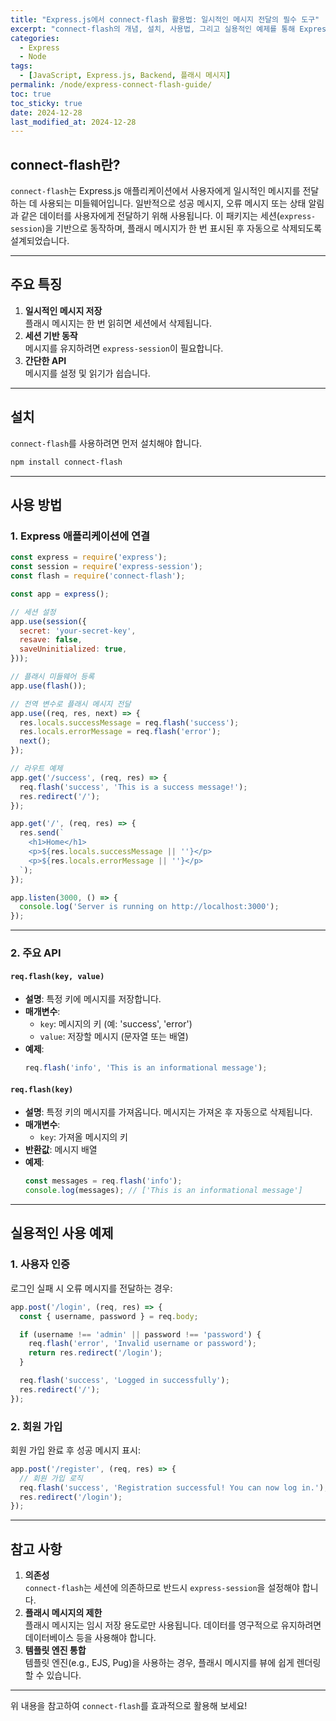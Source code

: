 ```yaml
---
title: "Express.js에서 connect-flash 활용법: 일시적인 메시지 전달의 필수 도구"
excerpt: "connect-flash의 개념, 설치, 사용법, 그리고 실용적인 예제를 통해 Express.js 애플리케이션에서 효과적으로 플래시 메시지를 처리하는 방법을 배워보세요."
categories:
  - Express
  - Node
tags:
  - [JavaScript, Express.js, Backend, 플래시 메시지]
permalink: /node/express-connect-flash-guide/
toc: true
toc_sticky: true
date: 2024-12-28
last_modified_at: 2024-12-28
---
```


## connect-flash란?

`connect-flash`는 Express.js 애플리케이션에서 사용자에게 일시적인 메시지를 전달하는 데 사용되는 미들웨어입니다. 일반적으로 성공 메시지, 오류 메시지 또는 상태 알림과 같은 데이터를 사용자에게 전달하기 위해 사용됩니다. 이 패키지는 세션(`express-session`)을 기반으로 동작하며, 플래시 메시지가 한 번 표시된 후 자동으로 삭제되도록 설계되었습니다.

---

## 주요 특징

1. **일시적인 메시지 저장**  
   플래시 메시지는 한 번 읽히면 세션에서 삭제됩니다.
2. **세션 기반 동작**  
   메시지를 유지하려면 `express-session`이 필요합니다.
3. **간단한 API**  
   메시지를 설정 및 읽기가 쉽습니다.

---

## 설치

`connect-flash`를 사용하려면 먼저 설치해야 합니다.

```bash
npm install connect-flash
```

---

## 사용 방법

### 1. Express 애플리케이션에 연결

```javascript
const express = require('express');
const session = require('express-session');
const flash = require('connect-flash');

const app = express();

// 세션 설정
app.use(session({
  secret: 'your-secret-key',
  resave: false,
  saveUninitialized: true,
}));

// 플래시 미들웨어 등록
app.use(flash());

// 전역 변수로 플래시 메시지 전달
app.use((req, res, next) => {
  res.locals.successMessage = req.flash('success');
  res.locals.errorMessage = req.flash('error');
  next();
});

// 라우트 예제
app.get('/success', (req, res) => {
  req.flash('success', 'This is a success message!');
  res.redirect('/');
});

app.get('/', (req, res) => {
  res.send(`
    <h1>Home</h1>
    <p>${res.locals.successMessage || ''}</p>
    <p>${res.locals.errorMessage || ''}</p>
  `);
});

app.listen(3000, () => {
  console.log('Server is running on http://localhost:3000');
});
```

---

### 2. 주요 API

#### `req.flash(key, value)`
- **설명**: 특정 키에 메시지를 저장합니다.
- **매개변수**:
  - `key`: 메시지의 키 (예: 'success', 'error')
  - `value`: 저장할 메시지 (문자열 또는 배열)
- **예제**:
  ```javascript
  req.flash('info', 'This is an informational message');
  ```

#### `req.flash(key)`
- **설명**: 특정 키의 메시지를 가져옵니다. 메시지는 가져온 후 자동으로 삭제됩니다.
- **매개변수**:
  - `key`: 가져올 메시지의 키
- **반환값**: 메시지 배열
- **예제**:
  ```javascript
  const messages = req.flash('info');
  console.log(messages); // ['This is an informational message']
  ```

---

## 실용적인 사용 예제

### 1. 사용자 인증
로그인 실패 시 오류 메시지를 전달하는 경우:
```javascript
app.post('/login', (req, res) => {
  const { username, password } = req.body;

  if (username !== 'admin' || password !== 'password') {
    req.flash('error', 'Invalid username or password');
    return res.redirect('/login');
  }

  req.flash('success', 'Logged in successfully');
  res.redirect('/');
});
```

### 2. 회원 가입
회원 가입 완료 후 성공 메시지 표시:
```javascript
app.post('/register', (req, res) => {
  // 회원 가입 로직
  req.flash('success', 'Registration successful! You can now log in.');
  res.redirect('/login');
});
```

---

## 참고 사항

1. **의존성**  
   `connect-flash`는 세션에 의존하므로 반드시 `express-session`을 설정해야 합니다.
2. **플래시 메시지의 제한**  
   플래시 메시지는 임시 저장 용도로만 사용됩니다. 데이터를 영구적으로 유지하려면 데이터베이스 등을 사용해야 합니다.
3. **템플릿 엔진 통합**  
   템플릿 엔진(e.g., EJS, Pug)을 사용하는 경우, 플래시 메시지를 뷰에 쉽게 렌더링할 수 있습니다.

---

위 내용을 참고하여 `connect-flash`를 효과적으로 활용해 보세요!

